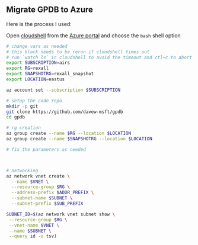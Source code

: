 ## Migrate GPDB to Azure

Here is the process I used:

Open [cloudshell](shell.azure.com) from the [Azure portal](portal.azure.com) and choose the `bash` shell option

```bash
# change vars as needed
# this block needs to be rerun if cloudshell times out
# run `watch ls` in cloudshell to avoid the timeout and ctl+c to abort it
export SUBSCRIPTION=airs
export RG=rexall
export SNAPSHOTRG=rexall_snapshot
export LOCATION=eastus

az account set --subscription $SUBSCRIPTION

# setup the code repo
mkdir -p git
git clone https://github.com/davew-msft/gpdb
cd gpdb

# rg creation
az group create --name $RG --location $LOCATION
az group create --name $SNAPSHOTRG --location $LOCATION

# fix the parameters as needed



# networking
az network vnet create \
  --name $VNET \
  --resource-group $RG \
  --address-prefix $ADDR_PREFIX \
  --subnet-name $SUBNET \
  --subnet-prefix $SUB_PREFIX

SUBNET_ID=$(az network vnet subnet show \
 --resource-group $RG \
 --vnet-name $VNET \
 --name $SUBNET \
 --query id -o tsv)


```